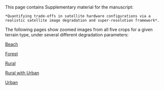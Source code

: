 This page contains Supplementary material for the manuscript:

    *Quantifying trade-offs in satellite hardware configurations via a realistic satellite image degradation and super-resolution framework*.

The following pages show zoomed images from all five crops for a given terrain type, under several different degradation parameters:

[Beach](beach.md)

[Forest](forest.md)

[Rural](rural.md)

[Rural with Urban](rural_w_urban.md)

[Urban](urban.md)

